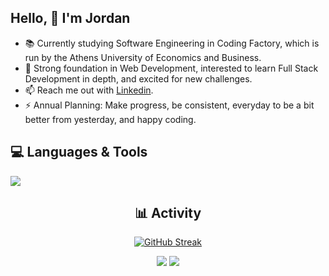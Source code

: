 ## Hello, 👋  I'm Jordan 
  
- 📚 Currently studying Software Engineering in Coding Factory, which is run by the Athens University of Economics and Business.
- 🌱 Strong foundation in Web Development, interested to learn Full Stack Development in depth, and excited for new challenges. 
- 📫 Reach me out with [Linkedin](https://www.linkedin.com/in/ipapaditsas/).
- ⚡ Annual Planning: Make progress, be consistent, everyday to be a bit better from yesterday, and happy coding. 

<div align="left">  
  
## 💻 Languages & Tools 

<a href="https://skillicons.dev">
    <img src="https://skillicons.dev/icons?i=html,css,js,nodejs,expressjs,java,bootstrap,mongo,mysql,linux,git,visualstudio,vscode,idea" />
</a>

</div>

<div align="center">  

## 📊 Activity
  
[![GitHub Streak](https://streak-stats.demolab.com/?user=jordanpapaditsas&theme=tokyonight)](https://git.io/streak-stats)
  
![](http://github-profile-summary-cards.vercel.app/api/cards/stats?username=jordanpapaditsas&theme=blueberry) ![](http://github-profile-summary-cards.vercel.app/api/cards/most-commit-language?username=jordanpapaditsas&theme=blueberry)  

</div>
  


